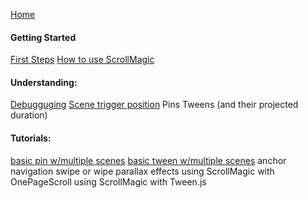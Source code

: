 [Home](https://github.com/janpaepke/ScrollMagic/wiki)

#### Getting Started
[First Steps](./Getting-Started-:-First-Steps)
[How to use ScrollMagic](./Getting-Started-:-How-to-use-ScrollMagic)

#### Understanding:
[Debugguging](./Understanding-:-Debugging)
[Scene trigger position](./Understanding-:-The-scene-trigger-position)
Pins
Tweens (and their projected duration)

#### Tutorials:
[basic pin w/multiple scenes](./Tutorial-:-Basic-Pin)
[basic tween w/multiple scenes](./Tutorial-:-Basic-Tween)
anchor navigation
swipe or wipe
parallax effects
using ScrollMagic with OnePageScroll
using ScrollMagic with Tween.js